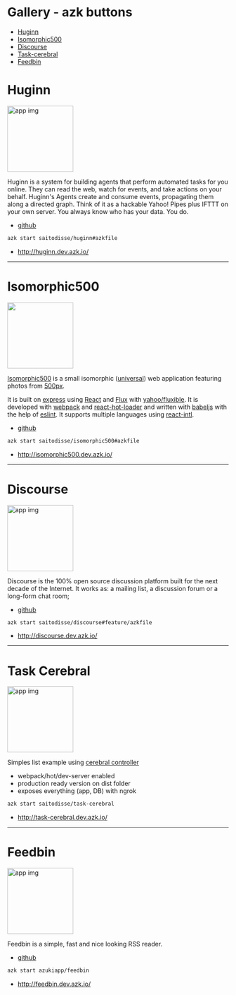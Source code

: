 # Gallery - azk buttons

<!-- MarkdownTOC -->

- [Huginn](#huginn)
- [Isomorphic500](#isomorphic500)
- [Discourse](#discourse)
- [Task-cerebral](#task-cerebral)
- [Feedbin](#feedbin)

<!-- /MarkdownTOC -->


# Huginn

<img src="https://raw.github.com/cantino/huginn/master/media/huginn-logo.png" alt="app img" width="150" />

Huginn is a system for building agents that perform automated tasks for you online.  They can read the web, watch for events, and take actions on your behalf.  Huginn's Agents create and consume events, propagating them along a directed graph.  Think of it as a hackable Yahoo! Pipes plus IFTTT on your own server.  You always know who has your data.  You do.

- [github](https://github.com/saitodisse/huginn/tree/azk-prod)

```sh
azk start saitodisse/huginn#azkfile
```

- http://huginn.dev.azk.io/


----------------------


# Isomorphic500

<a href="https://isomorphic500.herokuapp.com"><img src="https://cloud.githubusercontent.com/assets/120693/7737327/95f3de1c-ff4a-11e4-86fb-e9d3cabcdedb.png" width="150"></a>

[Isomorphic500](https://isomorphic500.herokuapp.com) is a small isomorphic ([universal](https://medium.com/@mjackson/universal-javascript-4761051b7ae9)) web application featuring photos from [500px](http://500px.com).

It is built on [express](http://expressjs.com) using [React](https://facebook.github.io/react) and [Flux](https://facebook.github.io/flux) with [yahoo/fluxible](http://fluxible.io). It is developed with [webpack](http://webpack.github.io) and [react-hot-loader](http://gaearon.github.io/react-hot-loader/) and written with [babeljs](http://babeljs.io) with the help of [eslint](http://eslint.org). It supports multiple languages using [react-intl](http://formatjs.io/react/).

- [github](https://github.com/saitodisse/isomorphic500/tree/azkfile)

```sh
azk start saitodisse/isomorphic500#azkfile
```

- http://isomorphic500.dev.azk.io/


----------------------


# Discourse

<img src="http://www.discourse.org/images/readme/newrelic-1-3-beta.png" alt="app img" width="150" />

Discourse is the 100% open source discussion platform built for the next decade of the Internet. It works as: a mailing list, a discussion forum or a long-form chat room;

- [github](https://github.com/saitodisse/discourse/tree/feature/azkfile)

```sh
azk start saitodisse/discourse#feature/azkfile
```

- http://discourse.dev.azk.io/



----------------------


# Task Cerebral

<img src="https://github.com/saitodisse/task-cerebral/raw/master/github_assets/gliffy%20diagram.png" alt="app img" width="150" />

Simples list example using [cerebral controller](https://github.com/christianalfoni/cerebral)

- webpack/hot/dev-server enabled
- production ready version on dist folder
- exposes everything (app, DB) with ngrok


```sh
azk start saitodisse/task-cerebral
```

- http://task-cerebral.dev.azk.io/


----------------------


# Feedbin

<img src="https://raw.github.com/feedbin/feedbin/master/app/assets/images/screenshots/_main.png" alt="app img" width="150" />

Feedbin is a simple, fast and nice looking RSS reader.

- [github](https://github.com/azukiapp/feedbin)

```sh
azk start azukiapp/feedbin
```

- http://feedbin.dev.azk.io/




